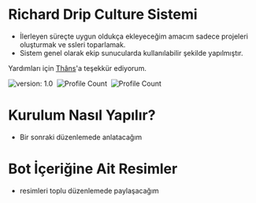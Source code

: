 # Richard Drip Culture Sistemi

- İlerleyen süreçte uygun oldukça ekleyeceğim amacım sadece projeleri oluşturmak ve ssleri toparlamak.
- Sistem genel olarak ekip sunucularda kullanılabilir şekilde yapılmıştır.

Yardımları için [Thâns](https://github.com/ThansEX)'a teşekkür ediyorum.

![version: 1.0](https://img.shields.io/badge/Version-1.0-informational&color=yellow)&nbsp;
![Profile Count](https://komarev.com/ghpvc/?username=richardsistemler&color=blue)&nbsp;
![Profile Count](https://komarev.com/ghpvc/?username=richard-culture&label=Project%20visits&color=blueviolet)&nbsp;

# Kurulum Nasıl Yapılır?
- Bir sonraki düzenlemede anlatacağım
# Bot İçeriğine Ait Resimler
- resimleri toplu düzenlemede paylaşacağım
